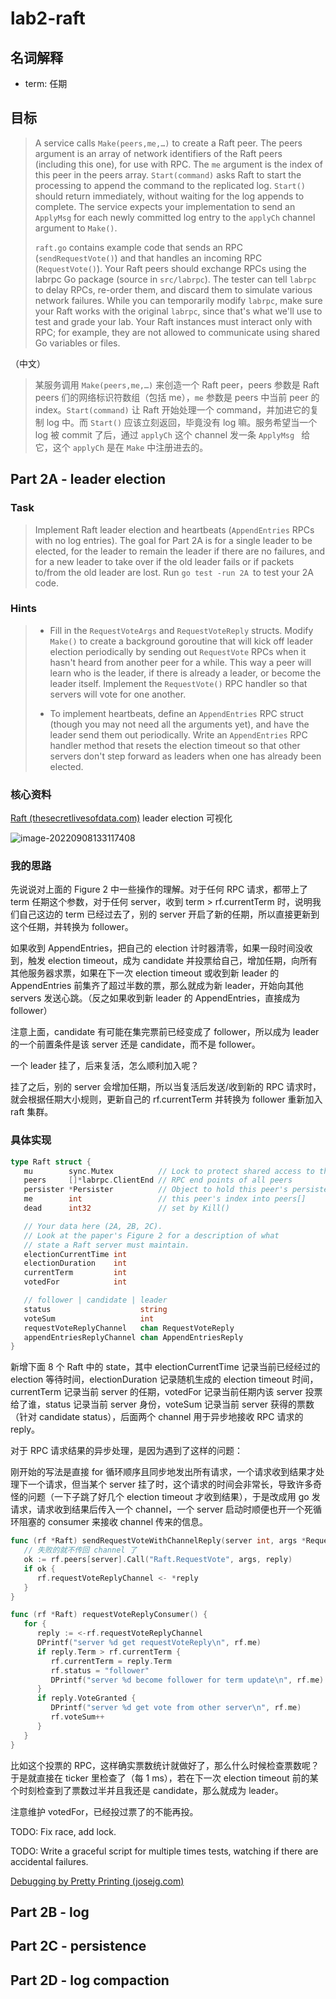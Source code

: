 # lab2-raft

## 名词解释

+ term: 任期

## 目标

> A service calls `Make(peers,me,…)` to create a Raft peer. The peers argument is an array of network identifiers of the Raft peers (including this one), for use with RPC. The `me` argument is the index of this peer in the peers array. `Start(command)` asks Raft to start the processing to append the command to the replicated log. `Start()` should return immediately, without waiting for the log appends to complete. The service expects your implementation to send an `ApplyMsg` for each newly committed log entry to the `applyCh` channel argument to `Make()`.
>
> `raft.go` contains example code that sends an RPC (`sendRequestVote()`) and that handles an incoming RPC (`RequestVote()`). Your Raft peers should exchange RPCs using the labrpc Go package (source in `src/labrpc`). The tester can tell `labrpc` to delay RPCs, re-order them, and discard them to simulate various network failures. While you can temporarily modify `labrpc`, make sure your Raft works with the original `labrpc`, since that's what we'll use to test and grade your lab. Your Raft instances must interact only with RPC; for example, they are not allowed to communicate using shared Go variables or files.

（中文）

> 某服务调用 `Make(peers,me,…)` 来创造一个 Raft peer，peers 参数是 Raft peers 们的网络标识符数组（包括 me），`me` 参数是 peers 中当前 peer 的 index。`Start(command)` 让 Raft 开始处理一个 command，并加进它的复制 log 中。而 `Start()` 应该立刻返回，毕竟没有 log 嘛。服务希望当一个 log 被 commit 了后，通过 `applyCh` 这个 channel 发一条 `ApplyMsg ` 给它，这个 `applyCh` 是在 `Make` 中注册进去的。

## Part 2A - leader election

### Task

> Implement Raft leader election and heartbeats (`AppendEntries` RPCs with no log entries). The goal for Part 2A is for a single leader to be elected, for the leader to remain the leader if there are no failures, and for a new leader to take over if the old leader fails or if packets to/from the old leader are lost. Run `go test -run 2A `to test your 2A code.

### Hints

> + Fill in the `RequestVoteArgs` and `RequestVoteReply` structs. Modify `Make()` to create a background goroutine that will kick off leader election periodically by sending out `RequestVote` RPCs when it hasn't heard from another peer for a while. This way a peer will learn who is the leader, if there is already a leader, or become the leader itself. Implement the `RequestVote()` RPC handler so that servers will vote for one another.
>
> + To implement heartbeats, define an `AppendEntries` RPC struct (though you may not need all the arguments yet), and have the leader send them out periodically. Write an `AppendEntries` RPC handler method that resets the election timeout so that other servers don't step forward as leaders when one has already been elected.

### 核心资料

[Raft (thesecretlivesofdata.com)](http://thesecretlivesofdata.com/raft/#election) leader election 可视化

![image-20220908133117408](https://beetpic.oss-cn-hangzhou.aliyuncs.com/img/image-20220908133117408.png)

### 我的思路

先说说对上面的 Figure 2 中一些操作的理解。对于任何 RPC 请求，都带上了 term 任期这个参数，对于任何 server，收到 term > rf.currentTerm 时，说明我们自己这边的 term 已经过去了，别的 server 开启了新的任期，所以直接更新到这个任期，并转换为 follower。

如果收到 AppendEntries，把自己的 election 计时器清零，如果一段时间没收到，触发 election timeout，成为 candidate 并投票给自己，增加任期，向所有其他服务器求票，如果在下一次 election timeout 或收到新 leader 的 AppendEntries 前集齐了超过半数的票，那么就成为新 leader，开始向其他 servers 发送心跳。（反之如果收到新 leader 的 AppendEntries，直接成为 follower）

注意上面，candidate 有可能在集完票前已经变成了 follower，所以成为 leader 的一个前置条件是该 server 还是 candidate，而不是 follower。

一个 leader 挂了，后来复活，怎么顺利加入呢？

挂了之后，别的 server 会增加任期，所以当复活后发送/收到新的 RPC 请求时，就会根据任期大小规则，更新自己的 rf.currentTerm 并转换为 follower 重新加入 raft 集群。

### 具体实现

```go
type Raft struct {
   mu        sync.Mutex          // Lock to protect shared access to this peer's state
   peers     []*labrpc.ClientEnd // RPC end points of all peers
   persister *Persister          // Object to hold this peer's persisted state
   me        int                 // this peer's index into peers[]
   dead      int32               // set by Kill()

   // Your data here (2A, 2B, 2C).
   // Look at the paper's Figure 2 for a description of what
   // state a Raft server must maintain.
   electionCurrentTime int
   electionDuration    int
   currentTerm         int
   votedFor            int

   // follower | candidate | leader
   status                    string
   voteSum                   int
   requestVoteReplyChannel   chan RequestVoteReply
   appendEntriesReplyChannel chan AppendEntriesReply
}
```

新增下面  8 个 Raft 中的 state，其中 electionCurrentTime 记录当前已经经过的 election 等待时间，electionDuration 记录随机生成的 election timeout 时间，currentTerm 记录当前 server 的任期，votedFor 记录当前任期内该 server 投票给了谁，status 记录当前 server 身份，voteSum 记录当前 server 获得的票数（针对 candidate status），后面两个 channel 用于异步地接收 RPC 请求的 reply。

对于 RPC 请求结果的异步处理，是因为遇到了这样的问题：

刚开始的写法是直接 for 循环顺序且同步地发出所有请求，一个请求收到结果才处理下一个请求，但当某个 server 挂了时，这个请求的时间会非常长，导致许多奇怪的问题（一下子跳了好几个 election timeout 才收到结果），于是改成用 go 发请求，请求收到结果后传入一个 channel，一个 server 启动时顺便也开一个死循环阻塞的 consumer 来接收 channel 传来的信息。

```go
func (rf *Raft) sendRequestVoteWithChannelReply(server int, args *RequestVoteArgs, reply *RequestVoteReply) {
   // 失败的就不传回 channel 了
   ok := rf.peers[server].Call("Raft.RequestVote", args, reply)
   if ok {
      rf.requestVoteReplyChannel <- *reply
   }
}

func (rf *Raft) requestVoteReplyConsumer() {
   for {
      reply := <-rf.requestVoteReplyChannel
      DPrintf("server %d get requestVoteReply\n", rf.me)
      if reply.Term > rf.currentTerm {
         rf.currentTerm = reply.Term
         rf.status = "follower"
         DPrintf("server %d become follower for term update\n", rf.me)
      }
      if reply.VoteGranted {
         DPrintf("server %d get vote from other server\n", rf.me)
         rf.voteSum++
      }
   }
}
```

比如这个投票的 RPC，这样确实票数统计就做好了，那么什么时候检查票数呢？于是就直接在 ticker 里检查了（每 1 ms），若在下一次 election timeout 前的某个时刻检查到了票数过半并且我还是 candidate，那么就成为 leader。

注意维护 votedFor，已经投过票了的不能再投。

TODO: Fix race, add lock.

TODO: Write a graceful script for multiple times tests, watching if there are accidental failures.

[Debugging by Pretty Printing (josejg.com)](https://blog.josejg.com/debugging-pretty/)

## Part 2B - log

## Part 2C - persistence

## Part 2D - log compaction

